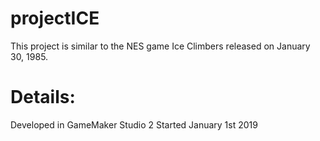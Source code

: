 # projectICE
This project is similar to the NES game Ice Climbers released on January 30, 1985.

# Details:
Developed in GameMaker Studio 2
Started January 1st 2019
